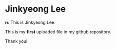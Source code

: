 # Jinkyeong Lee
*Hi* This is Jinkyeong Lee.

This is my **first** uploaded file in my github repository.

Thank you!

